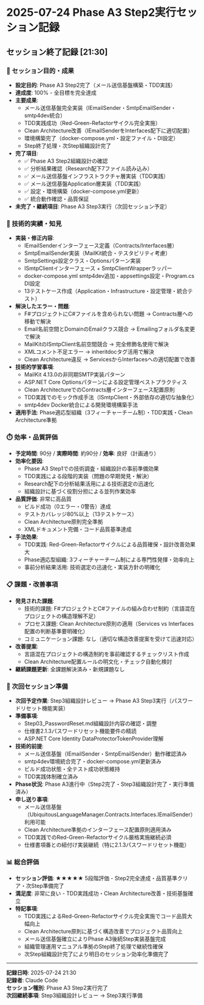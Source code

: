 # 2025-07-24 Phase A3 Step2実行セッション記録

## セッション終了記録 [21:30]

### 🎯 セッション目的・成果
- **設定目的**: Phase A3 Step2完了（メール送信基盤構築・TDD実践）
- **達成度**: 100% - 全目標を完全達成
- **主要成果**: 
  - メール送信基盤完全実装（IEmailSender・SmtpEmailSender・smtp4dev統合）
  - TDD実践成功（Red-Green-Refactorサイクル完全実施）
  - Clean Architecture改善（IEmailSenderをInterfaces配下に適切配置）
  - 環境構築完了（docker-compose.yml・設定ファイル・DI設定）
  - Step終了処理・次Step組織設計完了
- **完了項目**: 
  - ✅ Phase A3 Step2組織設計の確認
  - ✅ 分析結果確認（Research配下7ファイル読み込み）
  - ✅ メール送信基盤インフラストラクチャ層実装（TDD実践）
  - ✅ メール送信基盤Application層実装（TDD実践）
  - ✅ 設定・環境構築（docker-compose.yml更新）
  - ✅ 統合動作確認・品質保証
- **未完了・継続項目**: Phase A3 Step3実行（次回セッション予定）

### 🔧 技術的実績・知見
- **実装・修正内容**: 
  - IEmailSenderインターフェース定義（Contracts/Interfaces層）
  - SmtpEmailSender実装（MailKit統合・テスタビリティ考慮）
  - SmtpSettings設定クラス・Optionsパターン実装
  - ISmtpClientインターフェース + SmtpClientWrapperラッパー
  - docker-compose.yml smtp4dev追加・appsettings設定・Program.cs DI設定
  - 13テストケース作成（Application・Infrastructure・設定管理・統合テスト）
- **解決したエラー・問題**: 
  - F#プロジェクトにC#ファイルを含められない問題 → Contracts層への移動で解決
  - Email名前空間とDomainのEmailクラス競合 → Emailingフォルダ名変更で解決
  - MailKitのISmtpClient名前空間競合 → 完全修飾名使用で解決
  - XMLコメント不足エラー → inheritdocタグ活用で解決
  - Clean Architecture違反 → ServicesからInterfacesへの適切配置で改善
- **技術的学習事項**: 
  - MailKit 4.13.0の非同期SMTP実装パターン
  - ASP.NET Core Optionsパターンによる設定管理ベストプラクティス
  - Clean ArchitectureでのContracts層インターフェース配置原則
  - TDD実践でのモック作成手法（ISmtpClient・外部依存の適切な抽象化）
  - smtp4dev Docker統合による開発環境構築手法
- **適用手法**: Phase適応型組織（3フィーチャーチーム制）・TDD実践・Clean Architecture準拠

### ⏱️ 効率・品質評価
- **予定時間**: 90分 / **実際時間**: 約90分 / **効率**: 良好（計画通り）
- **効率化要因**: 
  - Phase A3 Step1での技術調査・組織設計の事前準備効果
  - TDD実践による段階的実装（問題の早期発見・解決）
  - Research配下の分析結果活用による技術選定の迅速化
  - 組織設計に基づく役割分担による並列作業効率
- **品質評価**: 非常に高品質
  - ビルド成功（0エラー・0警告）達成
  - テストカバレッジ80%以上（13テストケース）
  - Clean Architecture原則完全準拠
  - XMLドキュメント完備・コード品質基準達成
- **手法効果**: 
  - TDD実践: Red-Green-Refactorサイクルによる品質確保・設計改善効果大
  - Phase適応型組織: 3フィーチャーチーム制による専門性発揮・効率向上
  - 事前分析結果活用: 技術選定の迅速化・実装方針の明確化

### 📋 課題・改善事項
- **発見された課題**: 
  - 技術的課題: F#プロジェクトとC#ファイルの組み合わせ制約（言語混在プロジェクトの構造理解不足）
  - プロセス課題: Clean Architecture原則の適用（Services vs Interfaces配置の判断基準要明確化）
  - コミュニケーション課題: なし（適切な構造改善提案を受けて迅速対応）
- **改善提案**: 
  - 言語混在プロジェクトの構造制約を事前確認するチェックリスト作成
  - Clean Architecture配置ルールの明文化・チェック自動化検討
- **継続課題更新**: 全課題解決済み・新規課題なし

### 🚀 次回セッション準備
- **次回予定作業**: Step3組織設計レビュー → Phase A3 Step3実行（パスワードリセット機能実装）
- **準備事項**: 
  - Step03_PasswordReset.md組織設計内容の確認・調整
  - 仕様書2.1.3パスワードリセット機能要件の精読
  - ASP.NET Core Identity DataProtectorTokenProvider理解
- **技術的前提**: 
  - メール送信基盤（IEmailSender・SmtpEmailSender）動作確認済み
  - smtp4dev環境統合完了・docker-compose.yml更新済み
  - ビルド成功状態・全テスト成功状態維持
  - TDD実践体制確立済み
- **Phase状況**: Phase A3進行中（Step2完了・Step3組織設計完了・実行準備済み）
- **申し送り事項**: 
  - メール送信基盤（UbiquitousLanguageManager.Contracts.Interfaces.IEmailSender）利用可能
  - Clean Architecture準拠のインターフェース配置原則適用済み
  - TDD実践でのRed-Green-Refactorサイクル厳格実施継続必須
  - 仕様書項番との紐付け実装継続（特に2.1.3パスワードリセット機能）

### 📊 総合評価
- **セッション評価**: ★★★★★ 5段階評価 - Step2完全達成・品質基準クリア・次Step準備完了
- **満足度**: 非常に良い - TDD実践成功・Clean Architecture改善・技術基盤確立
- **特記事項**: 
  - TDD実践によるRed-Green-Refactorサイクル完全実施でコード品質大幅向上
  - Clean Architecture原則に基づく構造改善でプロジェクト品質向上
  - メール送信基盤確立によりPhase A3後続Step実装基盤完成
  - 組織管理運用マニュアル準拠のStep終了処理で継続性確保
  - 次Step組織設計完了により明日のセッション効率化準備完了

---

**記録日時**: 2025-07-24 21:30  
**記録者**: Claude Code  
**セッション種別**: Phase A3 Step2実行完了  
**次回継続事項**: Step3組織設計レビュー → Step3実行準備